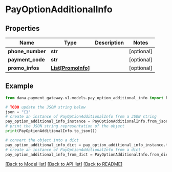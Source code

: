 # PayOptionAdditionalInfo


## Properties

Name | Type | Description | Notes
------------ | ------------- | ------------- | -------------
**phone_number** | **str** |  | [optional] 
**payment_code** | **str** |  | [optional] 
**promo_infos** | [**List[PromoInfo]**](PromoInfo.md) |  | [optional] 

## Example

```python
from dana.payment_gateway.v1.models.pay_option_additional_info import PayOptionAdditionalInfo

# TODO update the JSON string below
json = "{}"
# create an instance of PayOptionAdditionalInfo from a JSON string
pay_option_additional_info_instance = PayOptionAdditionalInfo.from_json(json)
# print the JSON string representation of the object
print(PayOptionAdditionalInfo.to_json())

# convert the object into a dict
pay_option_additional_info_dict = pay_option_additional_info_instance.to_dict()
# create an instance of PayOptionAdditionalInfo from a dict
pay_option_additional_info_from_dict = PayOptionAdditionalInfo.from_dict(pay_option_additional_info_dict)
```
[[Back to Model list]](../README.md#documentation-for-models) [[Back to API list]](../README.md#documentation-for-api-endpoints) [[Back to README]](../README.md)



